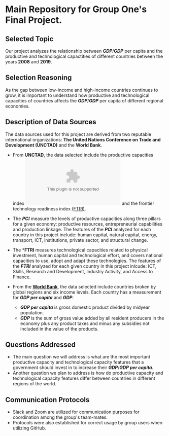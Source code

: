 # Main Repository for Group One's Final Project.

## Selected Topic

Our project analyzes the relationship between ***GDP***/***GDP*** per capita and the productive and technological capactities of different countries between the years **2008** and **2019**.


## Selection Reasoning

As the gap between low-income and high-income countries continues to grow, it is important to understand how productive and technological capacities of countries affects the ***GDP***/***GDP*** per capita of different regional economies. 


## Description of Data Sources

The data sources used for this project are derived from two reputable international organizations: 
**The United Nations Conference on Trade and Development (UNCTAD)** and the **World Bank**.

- From **UNCTAD**, the data selected include the productive capacities index ![(PCI)](/Data/Clean_Data/Productive_capacities_index,annual.csv) and the frontier technology readiness index [(FTRI)](https://unctadstat.unctad.org/wds/TableViewer/tableView.aspx?ReportId=227701).
- The ***PCI*** measure the levels of productive capacities along three pillars for a given economy: productive resources,
entrepreneurial capabilities and production linkage. The features of the ***PCI*** analyzed for each country in this project include: human capital, natural capital, energy, transport, ICT, institutions, private sector, and structural change.

- The ***FTRI** measures technological capacities related to physical investment, human capital and technological effort, and covers national capacities to use, adopt and adapt these technologies. The features of the ***FTRI*** analyzed for each given country in this project inlcude: ICT, Skills, Research and Development, Industry Activity, and Access to Finance.

- From the **[World Bank](https://data.worldbank.org/indicator/NY.GDP.PCAP.CD?end=2021&name_desc=true&start=2021)**, the data selected include countries broken by global regions and six income levels. Each country has a measurement for ***GDP per capita*** and ***GDP***: <br>
    - ***GDP per capita*** is gross domestic product divided by midyear population.<br>
    - ***GDP*** is the sum of gross value added by all resident producers in the economy plus any product taxes and minus any subsidies not included in the value of the products.


## Questions Addressed

- The main question we will address is what are the most important productive capacity and technological capacity features that a government should invest in to increase their ***GDP***/***GDP per capita***.<br>
- Another question we plan to address is how do productive capacity and technological capacity features differ between
countries in different regions of the world. 


## Communication Protocols

- Slack and Zoom are utilized for communication purposes for coordination among the group's team-mates.
- Protocols were also established for correct usage by group users when utilizing GitHub.
